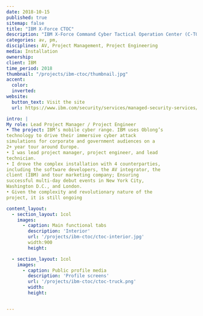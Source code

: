 ```yaml
---
date: 2018-10-15
published: true
sitemap: false
title: "IBM X-Force CTOC"
description: "IBM X-Force Command Cyber Tactical Operation Center (C-TOC)"
categories: av, pm, 
disciplines: AV, Project Management, Project Engineering
media: Installation
ownership:
client: IBM
time_period: 2018
thumbnail: "/projects/ibm-ctoc/thumbnail.jpg"
accent:
  color:
  inverted:
website:
  button_text: Visit the site
  url: https://www.ibm.com/security/services/managed-security-services/xforce-command-cyber-tactical-operations-center

intro: |
My role: Lead Project Manager / Project Engineer
• The project: IBM’s mobile cyber range. IBM uses Oblong’s
technology to drive their immersive cyber attack
simulations for corporate and government audiences on a
2+ year tour around Europe.
• I was lead project manager, project engineer, and lead
technician.
• I drove the complex installation with 4 counterparties,
including the software developers, the AV integrator, the
client (IBM) and tour marketing company; Ensuring
successful multi-day debut events in New York City,
Washington D.C., and London.
• Given the complexity and revolutionary nature of the
project, it is still ongoing

content_layout:
  - section_layout: 1col
    images:
      - caption: Main functional tabs
        description: 'Interior'
        url: '/projects/ibm-ctoc/ctoc-interior.jpg'
        width:900
        height:

  - section_layout: 1col
    images:
      - caption: Public profile media
        description: 'Profile screens'
        url: '/projects/ibm-ctoc/ctoc-truck.png'
        width:
        height:


---
```

